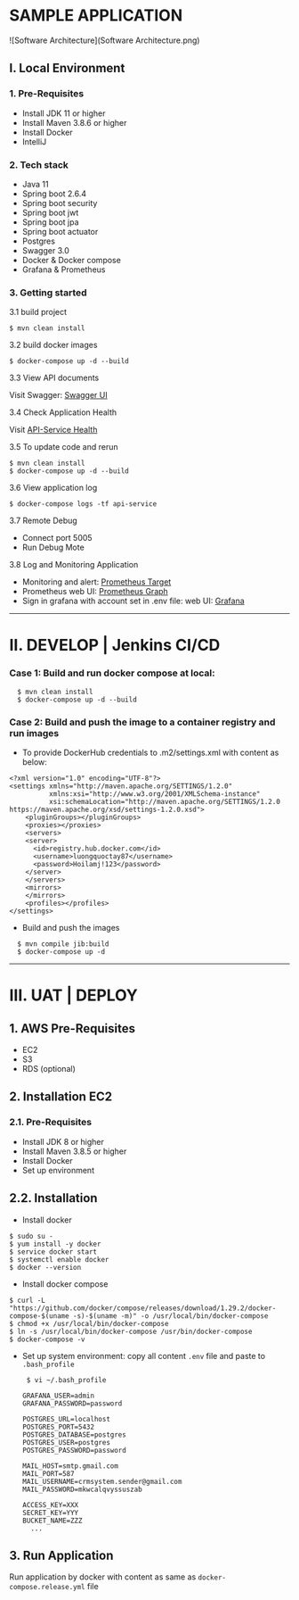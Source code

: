 # SAMPLE APPLICATION
![Software Architecture](Software Architecture.png)

## I. Local Environment
### 1. Pre-Requisites
- Install JDK 11 or higher
- Install Maven 3.8.6 or higher
- Install Docker
- IntelliJ

### 2. Tech stack
- Java 11
- Spring boot 2.6.4
- Spring boot security
- Spring boot jwt
- Spring boot jpa
- Spring boot actuator
- Postgres
- Swagger 3.0
- Docker & Docker compose
- Grafana & Prometheus

### 3. Getting started
3.1 build project
```
$ mvn clean install
```
3.2 build docker images
```
$ docker-compose up -d --build
```
3.3 View API documents

Visit Swagger: [Swagger UI](http://localhost:8181/api/v1/swagger-ui.html)

3.4 Check Application Health

Visit [API-Service Health](http://localhost:8181/api/v1/actuator)

3.5 To update code and rerun
```
$ mvn clean install
$ docker-compose up -d --build
```

3.6 View application log
```
$ docker-compose logs -tf api-service
```

3.7 Remote Debug
- Connect port 5005
- Run Debug Mote

3.8 Log and Monitoring Application
- Monitoring and alert: [Prometheus Target](http://localhost:9090/targets)
- Prometheus web UI: [Prometheus Graph](http://localhost:9090/graph)
- Sign in grafana with account set in .env file: web UI: [Grafana](http://localhost:3000)

***
# II. DEVELOP | Jenkins CI/CD
### Case 1: Build and run docker compose at local:
```
  $ mvn clean install
  $ docker-compose up -d --build
```
### Case 2: Build and push the image to a container registry and run images
- To provide DockerHub credentials to .m2/settings.xml with content as below:
```
<?xml version="1.0" encoding="UTF-8"?>
<settings xmlns="http://maven.apache.org/SETTINGS/1.2.0"
          xmlns:xsi="http://www.w3.org/2001/XMLSchema-instance"
          xsi:schemaLocation="http://maven.apache.org/SETTINGS/1.2.0 https://maven.apache.org/xsd/settings-1.2.0.xsd">
	<pluginGroups></pluginGroups>
	<proxies></proxies>
	<servers>
    <server>
      <id>registry.hub.docker.com</id>
      <username>luongquoctay87</username>
      <password>Hoilamj!123</password>
    </server>
	</servers>
	<mirrors>
	</mirrors>
	<profiles></profiles>
</settings>
```
- Build and push the images
```
  $ mvn compile jib:build
  $ docker-compose up -d
```

***
# III. UAT | DEPLOY
## 1. AWS Pre-Requisites
- EC2
- S3
- RDS (optional)

## 2. Installation EC2
### 2.1. Pre-Requisites
- Install JDK 8 or higher
- Install Maven 3.8.5 or higher
- Install Docker
- Set up environment

## 2.2. Installation
- Install docker
```
$ sudo su -
$ yum install -y docker
$ service docker start
$ systemctl enable docker
$ docker --version
```

- Install docker compose
```
$ curl -L "https://github.com/docker/compose/releases/download/1.29.2/docker-compose-$(uname -s)-$(uname -m)" -o /usr/local/bin/docker-compose
$ chmod +x /usr/local/bin/docker-compose
$ ln -s /usr/local/bin/docker-compose /usr/bin/docker-compose
$ docker-compose -v
```

- Set up system environment: copy all content `.env` file and paste to `.bash_profile`
  ```
   $ vi ~/.bash_profile
  ```
  ```
  GRAFANA_USER=admin
  GRAFANA_PASSWORD=password
  
  POSTGRES_URL=localhost
  POSTGRES_PORT=5432
  POSTGRES_DATABASE=postgres
  POSTGRES_USER=postgres
  POSTGRES_PASSWORD=password
  
  MAIL_HOST=smtp.gmail.com
  MAIL_PORT=587
  MAIL_USERNAME=crmsystem.sender@gmail.com
  MAIL_PASSWORD=mkwcalqvyssuszab
  
  ACCESS_KEY=XXX
  SECRET_KEY=YYY
  BUCKET_NAME=ZZZ
    ...
  ```

## 3. Run Application
Run application by docker with content as same as `docker-compose.release.yml` file